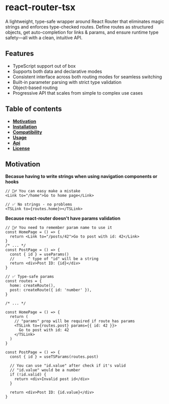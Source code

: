 # react-router-tsx

A lightweight, type-safe wrapper around React Router that eliminates magic strings and enforces type-checked routes. Define routes as structured objects, get auto-completion for links & params, and ensure runtime type safety—all with a clean, intuitive API.

## Features

- TypeScript support out of box
- Supports both data and declarative modes
- Consistent interface across both routing modes for seamless switching
- Built-in parameter parsing with strict type validation
- Object-based routing
- Progressive API that scales from simple to complex use cases

## Table of contents

- [**Motivation**](#motivation)
- [**Installation**](#installation)
- [**Compatibility**](#compatibility)
- [**Usage**](#usage)
- [**Api**](#api-)
- [**License**](#license)

## Motivation

**Becasue having to write strings when using navigation components or hooks**

```tsx
// 🙅‍♂️ You can easy make a mistake
<Link to="/home">Go to home page</Link>
```

```tsx
// ✅ No strings - no problems
<TSLink to={routes.home}></TSLink>
```

**Because react-router doesn't have params validation**

```tsx
// 🙅‍♂️ You need to remember param name to use it
const HomePage = () => {
  return <Link to="/posts/42">Go to post with id: 42</Link>
}
/* ... */
const PostPage = () => {
  const { id } = useParams()
  //      ^ type of "id" will be a string
  return <div>Post ID: {id}</div>
}
```

```tsx
// ✅ Type-safe params
const routes = {
  home: createRoute(),
  post: createRoute({ id: 'number' }),
}

/* ... */

const HomePage = () => {
  return (
    // "params" prop will be required if route has params
    <TSLink to={routes.post} params={{ id: 42 }}>
      Go to post with id: 42
    </TSLink>
  )
}

const PostPage = () => {
  const { id } = useTSParams(routes.post)

  // You can use "id.value" after check if it's valid
  // "id.value" would be a number
  if (!id.valid) {
    return <div>Invalid post id</div>
  }

  return <div>Post ID: {id.value}</div>
}
```
